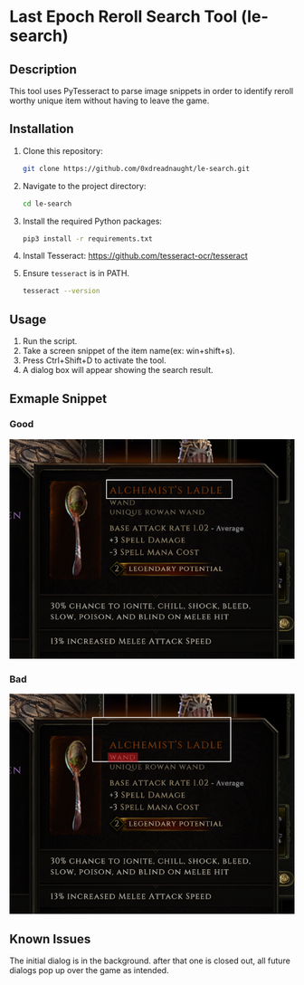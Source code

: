 # Last Epoch Reroll Search Tool (le-search)

## Description

This tool uses PyTesseract to parse image snippets in order to identify reroll worthy unique item without having to leave the game.

## Installation

1. Clone this repository:
   ```bash
   git clone https://github.com/0xdreadnaught/le-search.git
   ```
2. Navigate to the project directory:
   ```bash
   cd le-search
   ```
3. Install the required Python packages:
   ```bash
   pip3 install -r requirements.txt
   ```
4. Install Tesseract: https://github.com/tesseract-ocr/tesseract
   
5. Ensure `tesseract` is in PATH.
   ```bash
   tesseract --version
   ```

## Usage
1. Run the script.
2. Take a screen snippet of the item name(ex: win+shift+s).
3. Press Ctrl+Shift+D to activate the tool.
4. A dialog box will appear showing the search result.

## Exmaple Snippet
### Good
![Good Example](https://github.com/0xdreadnaught/le-search/blob/main/goodsnippet.png)
### Bad
![Bad Example](https://github.com/0xdreadnaught/le-search/blob/main/badsnippet.png)

## Known Issues
The initial dialog is in the background. after that one is closed out, all future dialogs pop up over the game as intended.
